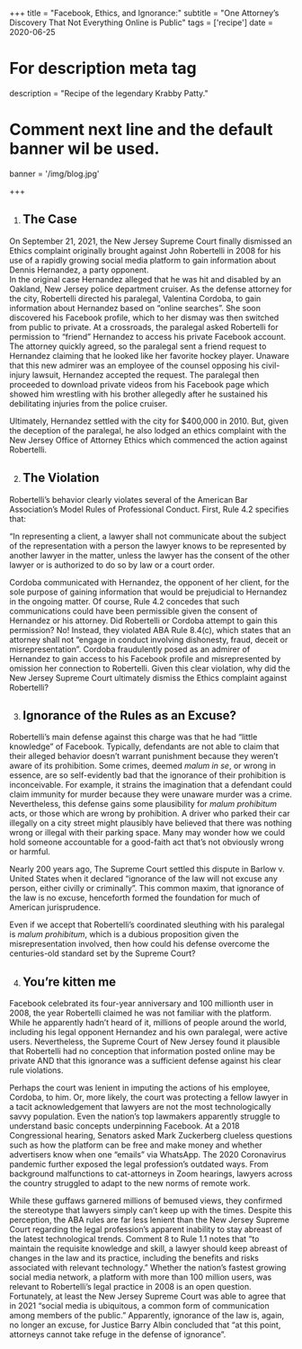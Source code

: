 +++
title = "Facebook, Ethics, and Ignorance:"
subtitle = "One Attorney’s Discovery That Not Everything Online is Public"
tags = ['recipe']
date = 2020-06-25

# For description meta tag
description = "Recipe of the legendary Krabby Patty."

# Comment next line and the default banner wil be used.
banner = '/img/blog.jpg'

+++

1. ## The Case

On September 21, 2021, the New Jersey Supreme Court finally dismissed an Ethics complaint originally brought against John Robertelli in 2008 for his use of a rapidly growing social media platform to gain information about Dennis Hernandez, a party opponent.   
In the original case Hernandez alleged that he was hit and disabled by an Oakland, New Jersey police department cruiser.  As the defense attorney for the city, Robertelli directed his paralegal, Valentina Cordoba, to gain information about Hernandez based on “online searches”.  She soon discovered his Facebook profile, which to her dismay was then switched from public to private. At a crossroads, the paralegal asked Robertelli for permission to “friend” Hernandez to access his private Facebook account. The attorney quickly agreed, so the paralegal sent a friend request to Hernandez claiming that he looked like her favorite hockey player.  Unaware that this new admirer was an employee of the counsel opposing his civil-injury lawsuit, Hernandez accepted the request. The paralegal then proceeded to download private videos from his Facebook page which showed him wrestling with his brother allegedly after he sustained his debilitating injuries from the police cruiser.

Ultimately, Hernandez settled with the city for $400,000 in 2010. But, given the deception of the paralegal, he also lodged an ethics complaint with the New Jersey Office of Attorney Ethics which commenced the action against Robertelli.  

2. ## The Violation 

Robertelli’s behavior clearly violates several of the American Bar Association’s Model Rules of Professional Conduct. First, Rule 4.2 specifies that:

“In representing a client, a lawyer shall not communicate about the subject of the representation with a person the lawyer knows to be represented by another lawyer in the matter, unless the lawyer has the consent of the other lawyer or is authorized to do so by law or a court order.

Cordoba communicated with Hernandez, the opponent of her client, for the sole purpose of gaining information that would be prejudicial to Hernandez in the ongoing matter. Of course, Rule 4.2 concedes that such communications could have been permissible given the consent of Hernandez or his attorney. Did Robertelli or Cordoba attempt to gain this permission? No! Instead, they violated ABA Rule 8.4(c), which states that an attorney shall not “engage in conduct involving dishonesty, fraud, deceit or misrepresentation”.  Cordoba fraudulently posed as an admirer of Hernandez to gain access to his Facebook profile and misrepresented by omission her connection to Robertelli. Given this clear violation, why did the New Jersey Supreme Court ultimately dismiss the Ethics complaint against Robertelli?

3. ## Ignorance of the Rules as an Excuse? 

Robertelli’s main defense against this charge was that he had “little knowledge” of Facebook.  Typically, defendants are not able to claim that their alleged behavior doesn’t warrant punishment because they weren’t aware of its prohibition. Some crimes, deemed _malum in se_, or wrong in essence, are so self-evidently bad that the ignorance of their prohibition is inconceivable.  For example, it strains the imagination that a defendant could claim immunity for murder because they were unaware murder was a crime. Nevertheless, this defense gains some plausibility for _malum prohibitum_ acts, or those which are wrong by prohibition.  A driver who parked their car illegally on a city street might plausibly have believed that there was nothing wrong or illegal with their parking space. Many may wonder how we could hold someone accountable for a good-faith act that’s not obviously wrong or harmful. 

Nearly 200 years ago, The Supreme Court settled this dispute in Barlow v. United States when it declared “ignorance of the law will not excuse any person, either civilly or criminally”.   This common maxim, that ignorance of the law is no excuse, henceforth formed the foundation for much of American jurisprudence. 

Even if we accept that Robertelli’s coordinated sleuthing with his paralegal is _malum prohibitum_, which is a dubious proposition given the misrepresentation involved, then how could his defense overcome the centuries-old standard set by the Supreme Court? 

4. ## You’re kitten me

Facebook celebrated its four-year anniversary and 100 millionth user in 2008, the year Robertelli claimed he was not familiar with the platform.  While he apparently hadn’t heard of it, millions of people around the world, including his legal opponent Hernandez and his own paralegal, were active users. Nevertheless, the Supreme Court of New Jersey found it plausible that Robertelli had no conception that information posted online may be private AND that this ignorance was a sufficient defense against his clear rule violations.  

Perhaps the court was lenient in imputing the actions of his employee, Cordoba, to him. Or, more likely, the court was protecting a fellow lawyer in a tacit acknowledgement that lawyers are not the most technologically savvy population. Even the nation’s top lawmakers apparently struggle to understand basic concepts underpinning Facebook. At a 2018 Congressional hearing, Senators asked Mark Zuckerberg clueless questions such as how the platform can be free and make money and whether advertisers know when one “emails” via WhatsApp.  The 2020 Coronavirus pandemic further exposed the legal profession’s outdated ways. From background malfunctions to cat-attorneys in Zoom hearings, lawyers across the country struggled to adapt to the new norms of remote work.  

While these guffaws garnered millions of bemused views, they confirmed the stereotype that lawyers simply can’t keep up with the times. Despite this perception, the ABA rules are far less lenient than the New Jersey Supreme Court regarding the legal profession’s apparent inability to stay abreast of the latest technological trends. Comment 8 to Rule 1.1 notes that “to maintain the requisite knowledge and skill, a lawyer should keep abreast of changes in the law and its practice, including the benefits and risks associated with relevant technology.”  Whether the nation’s fastest growing social media network, a platform with more than 100 million users, was relevant to Robertelli’s legal practice in 2008 is an open question. Fortunately, at least the New Jersey Supreme Court was able to agree that in 2021 “social media is ubiquitous, a common form of communication among members of the public.”  Apparently, ignorance of the law is, again, no longer an excuse, for Justice Barry Albin concluded that “at this point, attorneys cannot take refuge in the defense of ignorance”. 



